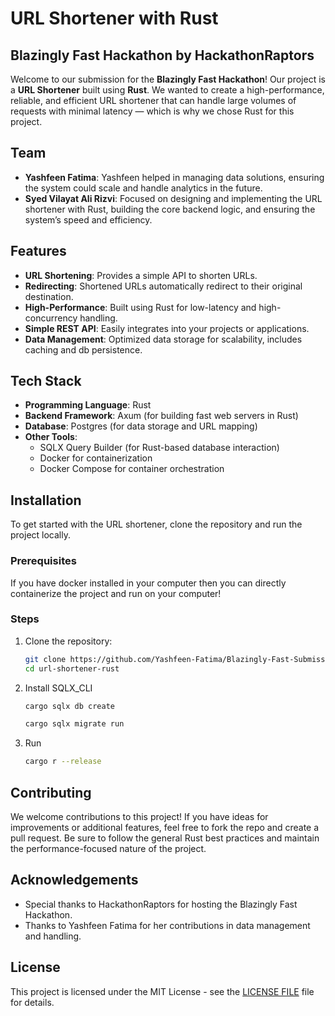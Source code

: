 # URL Shortener with Rust

## Blazingly Fast Hackathon by HackathonRaptors

Welcome to our submission for the **Blazingly Fast Hackathon**! Our project is a **URL Shortener** built using **Rust**. We wanted to create a high-performance, reliable, and efficient URL shortener that can handle large volumes of requests with minimal latency — which is why we chose Rust for this project.

## Team

- **Yashfeen Fatima**: Yashfeen helped in managing data solutions, ensuring the system could scale and handle analytics in the future.
- **Syed Vilayat Ali Rizvi**: Focused on designing and implementing the URL shortener with Rust, building the core backend logic, and ensuring the system’s speed and efficiency.

## Features

- **URL Shortening**: Provides a simple API to shorten URLs.
- **Redirecting**: Shortened URLs automatically redirect to their original destination.
- **High-Performance**: Built using Rust for low-latency and high-concurrency handling.
- **Simple REST API**: Easily integrates into your projects or applications.
- **Data Management**: Optimized data storage for scalability, includes caching and db persistence.

## Tech Stack

- **Programming Language**: Rust
- **Backend Framework**: Axum (for building fast web servers in Rust)
- **Database**: Postgres (for data storage and URL mapping)
- **Other Tools**: 
    -  SQLX Query Builder (for Rust-based database interaction)
    -  Docker for containerization
    -  Docker Compose for container orchestration

## Installation

To get started with the URL shortener, clone the repository and run the project locally.

### Prerequisites

If you have docker installed in your computer then you can directly containerize the project and run on your computer!

### Steps

1. Clone the repository:

   ```bash
   git clone https://github.com/Yashfeen-Fatima/Blazingly-Fast-Submission.git url-shortner-rust
   cd url-shortener-rust
   ```

2. Install SQLX_CLI

    ```bash
    cargo sqlx db create
    ```

    ```bash
    cargo sqlx migrate run
    ```

3. Run

    ```bash
    cargo r --release
    ```

## Contributing

We welcome contributions to this project! If you have ideas for improvements or additional features, feel free to fork the repo and create a pull request. Be sure to follow the general Rust best practices and maintain the performance-focused nature of the project.

## Acknowledgements

- Special thanks to HackathonRaptors for hosting the Blazingly Fast Hackathon.
- Thanks to Yashfeen Fatima for her contributions in data management and handling.

## License

This project is licensed under the MIT License - see the [LICENSE FILE](./LICENSE) file for details.